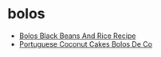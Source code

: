 # bolos

 * [Bolos Black Beans And Rice Recipe](index/b/bolos-black-beans-and-rice-recipe.json)
 * [Portuguese Coconut Cakes Bolos De Co](index/p/portuguese-coconut-cakes-bolos-de-co.json)
